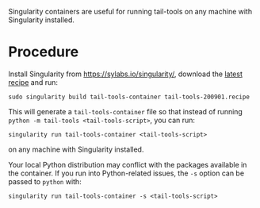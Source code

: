 
Singularity containers are useful for running tail-tools on any machine with Singularity installed.

Procedure
=========

Install Singularity from https://sylabs.io/singularity/, download the [latest recipe](https://github.com/francoislaurent/nesoni/tree/master/containers) and run:

    sudo singularity build tail-tools-container tail-tools-200901.recipe

This will generate a ``tail-tools-container`` file so that instead of running ``python -m tail-tools <tail-tools-script>``, you can run:

    singularity run tail-tools-container <tail-tools-script>

on any machine with Singularity installed.

Your local Python distribution may conflict with the packages available in the container.
If you run into Python-related issues, the ``-s`` option can be passed to ``python`` with:

    singularity run tail-tools-container -s <tail-tools-script>

